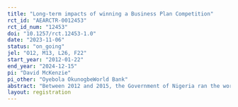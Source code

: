 ```yaml
---
title: "Long-term impacts of winning a Business Plan Competition"
rct_id: "AEARCTR-0012453"
rct_id_num: "12453"
doi: "10.1257/rct.12453-1.0"
date: "2023-11-06"
status: "on_going"
jel: "O12, M13, L26, F22"
start_year: "2012-01-22"
end_year: "2024-12-15"
pi: "David McKenzie"
pi_other: "Oyebola OkunogbeWorld Bank"
abstract: "Between 2012 and 2015, the Government of Nigeria ran the world’s largest business plan competition, giving away $180 million in grants to over 3,500 entrepreneurs. McKenzie (2017) studied the program’s first year, using an experiment in which  729 of the winners were randomly chosen from a pool of 1,841 semi-finalists, with each winner receiving a grant of around $50,000. Four rounds of follow-up surveys between 2012 and 2016 were used to measure the impacts of this program up to three years after all money had been received, and five years after entering.  The results showed large impacts on firm start-up, growth, innovation, and employment. This follow-on project aims to track these firms and entrepreneurs another 7 years later, making it 11 years after they applied. "
layout: registration
---
```


